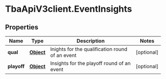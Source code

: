 # TbaApiV3client.EventInsights

## Properties

Name | Type | Description | Notes
------------ | ------------- | ------------- | -------------
**qual** | [**Object**](.md) | Inights for the qualification round of an event | [optional] 
**playoff** | [**Object**](.md) | Insights for the playoff round of an event | [optional] 


